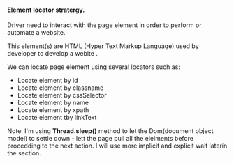 #### Element locator stratergy.
Driver need to interact with the page element in order to perform or automate a website.

This element(s) are HTML (Hyper Text Markup Language) used by developer to develop a webite .


We can locate page element using several locators such as:
- Locate element by id
- Locate element by classname
- Locate element by cssSelector
- Locate element by name
- Locate element by xpath
- Locate element tby linkText

Note: 
I'm using **Thread.sleep()** method to let the Dom(document object model) to settle down - lett the page pull all the elelments before procedding to the next action.
I will use more implicit and explicit wait laterin the section.
